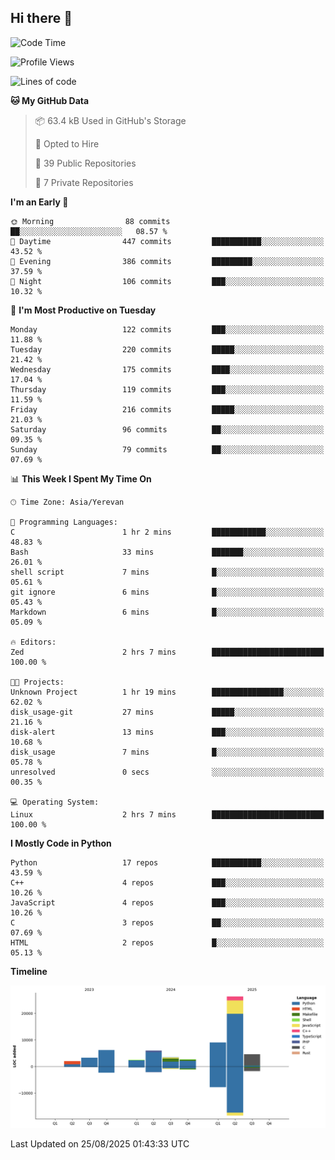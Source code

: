 ## Hi there 👋

<!--START_SECTION:waka-->
![Code Time](http://img.shields.io/badge/Code%20Time-1%2C387%20hrs%2028%20mins-blue)

![Profile Views](http://img.shields.io/badge/Profile%20Views-0-blue)

![Lines of code](https://img.shields.io/badge/From%20Hello%20World%20I%27ve%20Written-66.0%20thousand%20lines%20of%20code-blue)

**🐱 My GitHub Data** 

> 📦 63.4 kB Used in GitHub's Storage 
 > 
> 💼 Opted to Hire
 > 
> 📜 39 Public Repositories 
 > 
> 🔑 7 Private Repositories 
 > 
**I'm an Early 🐤** 

```text
🌞 Morning                88 commits          ██░░░░░░░░░░░░░░░░░░░░░░░   08.57 % 
🌆 Daytime                447 commits         ███████████░░░░░░░░░░░░░░   43.52 % 
🌃 Evening                386 commits         █████████░░░░░░░░░░░░░░░░   37.59 % 
🌙 Night                  106 commits         ███░░░░░░░░░░░░░░░░░░░░░░   10.32 % 
```
📅 **I'm Most Productive on Tuesday** 

```text
Monday                   122 commits         ███░░░░░░░░░░░░░░░░░░░░░░   11.88 % 
Tuesday                  220 commits         █████░░░░░░░░░░░░░░░░░░░░   21.42 % 
Wednesday                175 commits         ████░░░░░░░░░░░░░░░░░░░░░   17.04 % 
Thursday                 119 commits         ███░░░░░░░░░░░░░░░░░░░░░░   11.59 % 
Friday                   216 commits         █████░░░░░░░░░░░░░░░░░░░░   21.03 % 
Saturday                 96 commits          ██░░░░░░░░░░░░░░░░░░░░░░░   09.35 % 
Sunday                   79 commits          ██░░░░░░░░░░░░░░░░░░░░░░░   07.69 % 
```


📊 **This Week I Spent My Time On** 

```text
🕑︎ Time Zone: Asia/Yerevan

💬 Programming Languages: 
C                        1 hr 2 mins         ████████████░░░░░░░░░░░░░   48.83 % 
Bash                     33 mins             ███████░░░░░░░░░░░░░░░░░░   26.01 % 
shell script             7 mins              █░░░░░░░░░░░░░░░░░░░░░░░░   05.61 % 
git ignore               6 mins              █░░░░░░░░░░░░░░░░░░░░░░░░   05.43 % 
Markdown                 6 mins              █░░░░░░░░░░░░░░░░░░░░░░░░   05.09 % 

🔥 Editors: 
Zed                      2 hrs 7 mins        █████████████████████████   100.00 % 

🐱‍💻 Projects: 
Unknown Project          1 hr 19 mins        ████████████████░░░░░░░░░   62.02 % 
disk_usage-git           27 mins             █████░░░░░░░░░░░░░░░░░░░░   21.16 % 
disk-alert               13 mins             ███░░░░░░░░░░░░░░░░░░░░░░   10.68 % 
disk_usage               7 mins              █░░░░░░░░░░░░░░░░░░░░░░░░   05.78 % 
unresolved               0 secs              ░░░░░░░░░░░░░░░░░░░░░░░░░   00.35 % 

💻 Operating System: 
Linux                    2 hrs 7 mins        █████████████████████████   100.00 % 
```

**I Mostly Code in Python** 

```text
Python                   17 repos            ███████████░░░░░░░░░░░░░░   43.59 % 
C++                      4 repos             ███░░░░░░░░░░░░░░░░░░░░░░   10.26 % 
JavaScript               4 repos             ███░░░░░░░░░░░░░░░░░░░░░░   10.26 % 
C                        3 repos             ██░░░░░░░░░░░░░░░░░░░░░░░   07.69 % 
HTML                     2 repos             █░░░░░░░░░░░░░░░░░░░░░░░░   05.13 % 
```



**Timeline**

![Lines of Code chart](https://raw.githubusercontent.com/0xM4LL0C/0xM4LL0C/main/assets/bar_graph.png)


 Last Updated on 25/08/2025 01:43:33 UTC
<!--END_SECTION:waka-->
